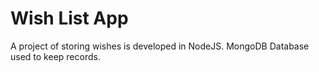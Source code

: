 # Wish List App
A project of storing wishes is developed in NodeJS. MongoDB Database used to keep records.
